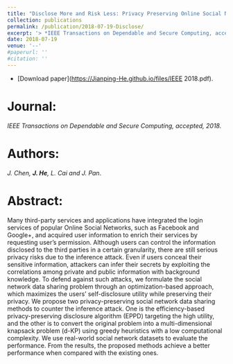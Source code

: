 ```yaml
---
title: "Disclose More and Risk Less: Privacy Preserving Online Social Network Data Sharing."
collection: publications
permalink: /publication/2018-07-19-Disclose/
excerpt: '> *IEEE Transactions on Dependable and Secure Computing, accepted, 2018.*<br>*J. Chen, **J. He**, L. Cai and J. Pan.*.'
date: 2018-07-19
venue: '--'
#paperurl: ''
#citation: ''
---
```


- [Download paper](https://Jianping-He.github.io/files/IEEE 2018.pdf).

Journal:
===
*IEEE Transactions on Dependable and Secure Computing, accepted, 2018.*  

Authors: 
===
*J. Chen, **J. He**, L. Cai and J. Pan*.

Abstract: 
===
Many third-party services and applications have integrated the login services of popular Online Social Networks, such as
Facebook and Google+, and acquired user information to enrich their services by requesting user’s permission. Although users can
control the information disclosed to the third parties in a certain granularity, there are still serious privacy risks due to the inference
attack. Even if users conceal their sensitive information, attackers can infer their secrets by exploiting the correlations among private
and public information with background knowledge. To defend against such attacks, we formulate the social network data sharing
problem through an optimization-based approach, which maximizes the users’ self-disclosure utility while preserving their privacy. We
propose two privacy-preserving social network data sharing methods to counter the inference attack. One is the efficiency-based
privacy-preserving disclosure algorithm (EPPD) targeting the high utility, and the other is to convert the original problem into a
multi-dimensional knapsack problem (d-KP) using greedy heuristics with a low computational complexity. We use real-world social
network datasets to evaluate the performance. From the results, the proposed methods achieve a better performance when compared
with the existing ones.

